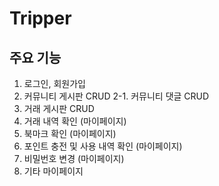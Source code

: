 # Tripper

## 주요 기능

1. 로그인, 회원가입
2. 커뮤니티 게시판 CRUD
   2-1. 커뮤니티 댓글 CRUD
3. 거래 게시판 CRUD
4. 거래 내역 확인 (마이페이지)
5. 북마크 확인 (마이페이지)
6. 포인트 충전 및 사용 내역 확인 (마이페이지)
7. 비밀번호 변경 (마이페이지)
8. 기타 마이페이지

